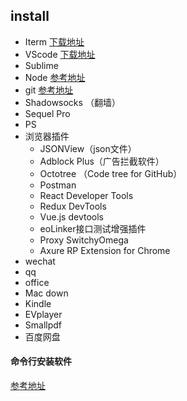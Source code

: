 ## install
* Iterm [下载地址](https://www.iterm2.com/downloads.html)
* VScode [下载地址](https://code.visualstudio.com/Download)
* Sublime 
* Node  [参考地址](https://github.com/guxiaobai/developer-101/blob/master/web_front/install.md)
* git  [参考地址](https://github.com/guxiaobai/developer-101/blob/master/git.md)
* Shadowsocks （翻墙）
* Sequel Pro
* PS
* 浏览器插件
 	* JSONView（json文件）
 	* Adblock Plus（广告拦截软件）
 	* Octotree （Code tree for GitHub）
 	* Postman
 	* React Developer Tools
 	* Redux DevTools
 	* Vue.js devtools
 	* eoLinker接口测试增强插件
 	* Proxy SwitchyOmega
 	* Axure RP Extension for Chrome
* wechat
* qq
* office
* Mac down
* Kindle
* EVplayer
* Smallpdf
* 百度网盘


#### 命令行安装软件
[参考地址](https://github.com/guxiaobai/oh-my-mac)
